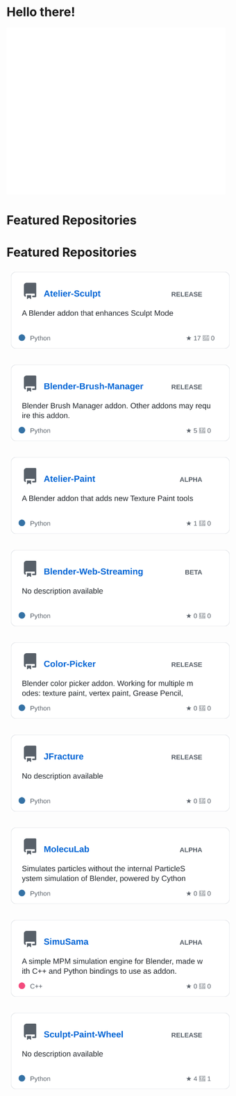 # Hello there!

<picture>
  <img src="/github-metrics.svg" alt="Metrics">
</picture>

# Featured Repositories

# Featured Repositories

<div id="repo-cards" align="center">

<a href="https://github.com/jfranmatheu/Atelier-Sculpt" target="_blank"><img src="repo-cards/Atelier-Sculpt-card.svg" alt="Atelier-Sculpt" style="margin: 10px"></a>

<a href="https://github.com/jfranmatheu/Blender-Brush-Manager" target="_blank"><img src="repo-cards/Blender-Brush-Manager-card.svg" alt="Blender-Brush-Manager" style="margin: 10px"></a>

<a href="https://github.com/jfranmatheu/Atelier-Paint" target="_blank"><img src="repo-cards/Atelier-Paint-card.svg" alt="Atelier-Paint" style="margin: 10px"></a>

<a href="https://github.com/jfranmatheu/Blender-Web-Streaming" target="_blank"><img src="repo-cards/Blender-Web-Streaming-card.svg" alt="Blender-Web-Streaming" style="margin: 10px"></a>

<a href="https://github.com/jfranmatheu/Color-Picker" target="_blank"><img src="repo-cards/Color-Picker-card.svg" alt="Color-Picker" style="margin: 10px"></a>

<a href="https://github.com/jfranmatheu/JFracture" target="_blank"><img src="repo-cards/JFracture-card.svg" alt="JFracture" style="margin: 10px"></a>

<a href="https://github.com/jfranmatheu/MolecuLab" target="_blank"><img src="repo-cards/MolecuLab-card.svg" alt="MolecuLab" style="margin: 10px"></a>

<a href="https://github.com/jfranmatheu/SimuSama" target="_blank"><img src="repo-cards/SimuSama-card.svg" alt="SimuSama" style="margin: 10px"></a>

<a href="https://github.com/jfranmatheu/Sculpt-Paint-Wheel" target="_blank"><img src="repo-cards/Sculpt-Paint-Wheel-card.svg" alt="Sculpt-Paint-Wheel" style="margin: 10px"></a>

</div>